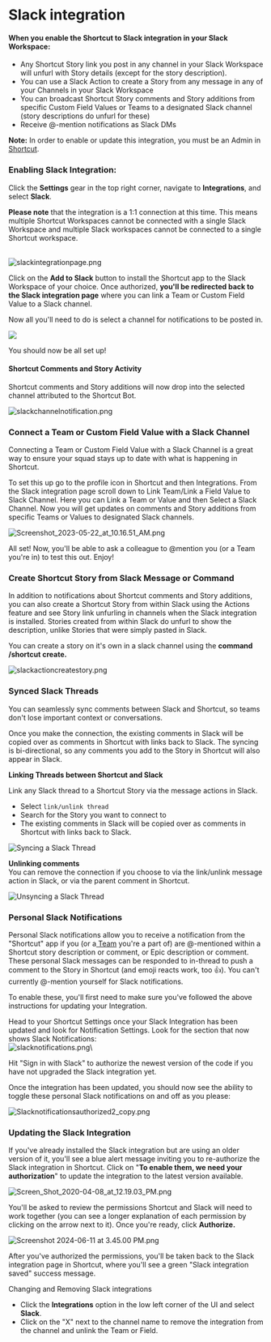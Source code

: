 # Slack integration

#### When you enable the Shortcut to Slack integration in your Slack Workspace: <a href="#h_01hhg24189rx8qxtsccr64t5mm" id="h_01hhg24189rx8qxtsccr64t5mm"></a>

* Any Shortcut Story link you post in any channel in your Slack Workspace will unfurl with Story details (except for the story description).
* You can use a Slack Action to create a Story from any message in any of your Channels in your Slack Workspace
* You can broadcast Shortcut Story comments and Story additions from specific Custom Field Values or Teams to a designated Slack channel (story descriptions do unfurl for these)
* Receive @-mention notifications as Slack DMs

**Note:** In order to enable or update this integration, you must be an Admin in [Shortcut](https://www.shortcut.com/).&#x20;

### Enabling Slack Integration: <a href="#h_01hhg241890ya38kn5a8pawn3r" id="h_01hhg241890ya38kn5a8pawn3r"></a>

Click the **Settings** gear in the top right corner, navigate to **Integrations**, and select **Slack**.

**Please note** that the integration is a 1:1 connection at this time. This means multiple Shortcut Workspaces cannot be connected with a single Slack Workspace and multiple Slack workspaces cannot be connected to a single Shortcut workspace.

\
![slackintegrationpage.png](https://help.shortcut.com/hc/article_attachments/4418744399764)

Click on the **Add to Slack** button to install the Shortcut app to the Slack Workspace of your choice. Once authorized, **you'll be redirected back to the Slack integration page** where you can link a Team or Custom Field Value to a Slack channel.

Now all you'll need to do is select a channel for notifications to be posted in.

![](https://help.shortcut.com/hc/article_attachments/27862153467156)

You should now be all set up!&#x20;

#### Shortcut Comments and Story Activity  <a href="#h_01hhg241893942683e0msgp1g7" id="h_01hhg241893942683e0msgp1g7"></a>

Shortcut comments and Story additions will now drop into the selected channel attributed to the Shortcut Bot.

![slackchannelnotification.png](https://help.shortcut.com/hc/article_attachments/4418744779540)

### Connect a Team or Custom Field Value with a Slack Channel <a href="#h_01hhg24189emnex2yfj6h5s0dn" id="h_01hhg24189emnex2yfj6h5s0dn"></a>

Connecting a Team or Custom Field Value with a Slack Channel is a great way to ensure your squad stays up to date with what is happening in Shortcut.&#x20;

To set this up go to the profile icon in Shortcut and then Integrations. From the Slack integration page scroll down to Link Team/Link a Field Value to Slack Channel. Here you can Link a Team or Value and then Select a Slack Channel. Now you will get updates on comments and Story additions from specific Teams or Values to designated Slack channels.

![Screenshot\_2023-05-22\_at\_10.16.51\_AM.png](https://help.shortcut.com/hc/article_attachments/15855286641428)

All set! Now, you'll be able to ask a colleague to @mention you (or a Team you're in) to test this out. Enjoy!

### Create Shortcut Story from Slack Message or Command <a href="#h_01hhg24189akeqt3cm8g864qvd" id="h_01hhg24189akeqt3cm8g864qvd"></a>

In addition to notifications about Shortcut comments and Story additions, you can also create a Shortcut Story from within Slack using the Actions feature and see Story link unfurling in channels when the Slack integration is installed. Stories created from within Slack do unfurl to show the description, unlike Stories that were simply pasted in Slack.

You can create a story on it's own in a slack channel using the **command /shortcut create.**

![slackactioncreatestory.png](https://help.shortcut.com/hc/article_attachments/4418758684692)

### Synced Slack Threads <a href="#h_01hhg24189wng0frcvfpfv718z" id="h_01hhg24189wng0frcvfpfv718z"></a>

You can seamlessly sync comments between Slack and Shortcut, so teams don't lose important context or conversations.

Once you make the connection, the existing comments in Slack will be copied over as comments in Shortcut with links back to Slack. The syncing is bi-directional, so any comments you add to the Story in Shortcut will also appear in Slack.

**Linking Threads between Shortcut and Slack**

Link any Slack thread to a Shortcut Story via the message actions in Slack.&#x20;

* Select `link/unlink thread`
* Search for the Story you want to connect to
* The existing comments in Slack will be copied over as comments in Shortcut with links back to Slack.

![Syncing a Slack Thread](https://help.shortcut.com/hc/article_attachments/27459952317460)

**Unlinking comments**\
You can remove the connection if you choose to via the link/unlink message action in Slack, or via the parent comment in Shortcut.

![Unsyncing a Slack Thread](https://help.shortcut.com/hc/article_attachments/27529523157012)

### Personal Slack Notifications <a href="#h_01j04az6apcb9ejm8362swfk2r" id="h_01j04az6apcb9ejm8362swfk2r"></a>

Personal Slack notifications allow you to receive a notification from the "Shortcut" app if you (or a[ Team](https://help.shortcut.com/hc/en-us/articles/360058866151) you're a part of) are @-mentioned within a Shortcut story description or comment, or Epic description or comment. These personal Slack messages can be responded to in-thread to push a comment to the Story in Shortcut (and emoji reacts work, too 👍). You can't currently @-mention yourself for Slack notifications.

To enable these, you'll first need to make sure you've followed the above instructions for updating your Integration.&#x20;

Head to your Shortcut Settings once your Slack Integration has been updated and look for Notification Settings. Look for the section that now shows Slack Notifications: \
![slacknotifications.png](https://help.shortcut.com/hc/article_attachments/4418758100884)\


Hit "Sign in with Slack" to authorize the newest version of the code if you have not upgraded the Slack integration yet.&#x20;

Once the integration has been updated, you should now see the ability to toggle these personal Slack notifications on and off as you please:

![Slacknotificationsauthorized2\_copy.png](https://help.shortcut.com/hc/article_attachments/4418750501396)

### Updating the Slack Integration <a href="#h_01hhg241894jmrg4v0tcsdm1zm" id="h_01hhg241894jmrg4v0tcsdm1zm"></a>

If you've already installed the Slack integration but are using an older version of it, you'll see a blue alert message inviting you to re-authorize the Slack integration in Shortcut. Click on "**To enable them, we need your authorization**" to update the integration to the latest version available.

![Screen\_Shot\_2020-04-08\_at\_12.19.03\_PM.png](https://help.shortcut.com/hc/article_attachments/360054444951)

You'll be asked to review the permissions Shortcut and Slack will need to work together (you can see a longer explanation of each permission by clicking on the arrow next to it). Once you're ready, click **Authorize.**

![Screenshot 2024-06-11 at 3.45.00 PM.png](https://help.shortcut.com/hc/article_attachments/27501646461588)

After you've authorized the permissions, you'll be taken back to the Slack integration page in Shortcut, where you'll see a green "Slack integration saved" success message.



Changing and Removing Slack integrations

* Click the **Integrations** option in the low left corner of the UI and select **Slack**.
* Click on the "X" next to the channel name to remove the integration from the channel and unlink the Team or Field.
